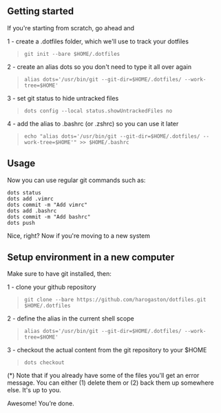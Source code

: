 ## Getting started

If you're starting from scratch, go ahead and

1 - create a .dotfiles folder, which we'll use to track your dotfiles

> `git init --bare $HOME/.dotfiles`

2 - create an alias dots so you don't need to type it all over again

> `alias dots='/usr/bin/git --git-dir=$HOME/.dotfiles/ --work-tree=$HOME'`

3 - set git status to hide untracked files

> `dots config --local status.showUntrackedFiles no`

4 - add the alias to .bashrc (or .zshrc) so you can use it later

> `echo "alias dots='/usr/bin/git --git-dir=$HOME/.dotfiles/ --work-tree=$HOME'" >> $HOME/.bashrc`

## Usage

Now you can use regular git commands such as:

```
dots status
dots add .vimrc
dots commit -m "Add vimrc"
dots add .bashrc
dots commit -m "Add bashrc"
dots push
```

Nice, right? Now if you're moving to a new system

## Setup environment in a new computer

Make sure to have git installed, then:

1 - clone your github repository

> `git clone --bare https://github.com/harogaston/dotfiles.git $HOME/.dotfiles`

2 - define the alias in the current shell scope

> `alias dots='/usr/bin/git --git-dir=$HOME/.dotfiles/ --work-tree=$HOME'`

3 - checkout the actual content from the git repository to your $HOME

> `dots checkout`

(*) Note that if you already have some of the files you'll get an error message. You can either (1) delete them or (2) back them up somewhere else. It's up to you.

Awesome! You’re done.
